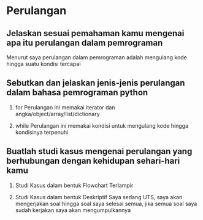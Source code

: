 # Perulangan

## Jelaskan sesuai pemahaman kamu mengenai apa itu perulangan dalam pemrograman

Menurut saya perulangan dalam pemrograman adalah mengulang kode hingga suatu kondisi tercapai

## Sebutkan dan jelaskan jenis-jenis perulangan dalam bahasa pemrograman python

1. for
Perulangan ini memakai iterator dan angka/object/array/list/dictionary

2. while
Perulangan ini memakai kondisi untuk mengulang kode hingga kondisinya terpenuhi

## Buatlah studi kasus mengenai perulangan yang berhubungan dengan kehidupan sehari-hari kamu

1. Studi Kasus dalam bentuk Flowchart
Terlampir

2. Studi Kasus dalam bentuk Deskriptif
Saya sedang UTS, saya akan mengerjakan soal hingga soal saya selesai semua, jika semua soal saya sudah kerjakan saya akan mengumpulkannya